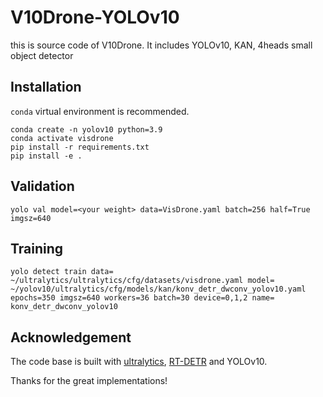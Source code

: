 # V10Drone-YOLOv10

this is source code of V10Drone.
It includes YOLOv10, KAN, 4heads small object detector

## Installation
`conda` virtual environment is recommended. 
```
conda create -n yolov10 python=3.9
conda activate visdrone
pip install -r requirements.txt
pip install -e .
```


## Validation

```
yolo val model=<your weight> data=VisDrone.yaml batch=256 half=True imgsz=640
```


## Training 
```
yolo detect train data= ~/ultralytics/ultralytics/cfg/datasets/visdrone.yaml model= ~/yolov10/ultralytics/cfg/models/kan/konv_detr_dwconv_yolov10.yaml epochs=350 imgsz=640 workers=36 batch=30 device=0,1,2 name= konv_detr_dwconv_yolov10
```




## Acknowledgement

The code base is built with [ultralytics](https://github.com/ultralytics/ultralytics), [RT-DETR](https://github.com/lyuwenyu/RT-DETR) and YOLOv10.

Thanks for the great implementations! 


# 
# 
